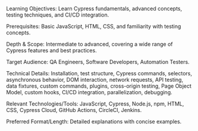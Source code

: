 Learning Objectives: Learn Cypress fundamentals, advanced concepts, testing techniques, and CI/CD integration.

Prerequisites: Basic JavaScript, HTML, CSS, and familiarity with testing concepts.

Depth & Scope: Intermediate to advanced, covering a wide range of Cypress features and best practices.

Target Audience: QA Engineers, Software Developers, Automation Testers.

Technical Details: Installation, test structure, Cypress commands, selectors, asynchronous behavior, DOM interaction, network requests, API testing, data fixtures, custom commands, plugins, cross-origin testing, Page Object Model, custom hooks, CI/CD integration, parallelization, debugging.

Relevant Technologies/Tools: JavaScript, Cypress, Node.js, npm, HTML, CSS, Cypress Cloud, GitHub Actions, CircleCI, Jenkins.

Preferred Format/Length: Detailed explanations with concise examples.
